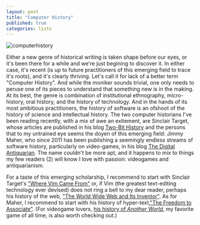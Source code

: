 ```yaml
---
layout: post
title: "Computer History"
published: true
categories: lists
---
```


![computerhistory](https://public-media.smithsonianmag.com/filer/101-Objects-Invention-Eniac-Computer-631.jpg)

Either a new genre of historical writing is taken shape before our eyes, or it's been there for a while and we're just begining to discover it. In either case, it's recent (is up to future practitioners of this emerging field to trace it's roots), and it's clearly thriving. Let's call it for lack of a better term "Computer History". And while the moniker sounds trivial, one only needs to peruse one of its pieces to understand that something new is in the making. At its best, the genre is combination of institutional ethnography, micro-history, oral history, and the history of technology. And in the hands of its most ambitious practitioners, the history of software is an ofshoot of the history of science and intellectual history. The two computer historians I've been reading recently, with a mix of awe an exitement, are Sinclair Target, whose articles are published in his blog [Two-Bit History](https://twobithistory.org) and the persons that to my untrained eye seems the doyen of this emerging field: Jimmy Maher, who since 2011 has been publishing a seemingly endless streams of software history, particularly on video-games, in his blog [The Digital Antiquarian](https://www.filfre.net). The name couldn't be more apt, and it happens to mix to things my few readers (2) will know I love with passion: videogames and antiquarianism.

For a taste of this emerging scholarship, I recommend to start with Sinclair Target's ["Where Vim Came From"](https://twobithistory.org/2018/08/05/where-vim-came-from.html) or, if Vim (the greatest text-editing technology ever devised) does not ring a bell to my dear reader, perhaps his history of the web, ["The World Wide Web and Its Inventor"](https://twobithistory.org/2018/06/10/birth-of-the-web.html). As for Maher, I recommend to start with his history of hyper-text,["The Freedom to Associate"](https://www.filfre.net/2016/09/the-freedom-to-associate/). (For videogame lovers, [his history of *Another World*](), my favorite game of all time, is also worth checking out.) 
